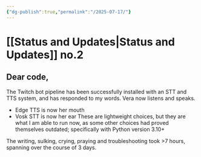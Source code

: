 ```yaml
---
{"dg-publish":true,"permalink":"/2025-07-17/"}
---
```


# [[Status and Updates\|Status and Updates]] no.2

## Dear code,
The Twitch bot pipeline has been successfully installed with an STT and TTS system, and has responded to my words.
Vera now listens and speaks.
- Edge TTS is now her mouth
- Vosk STT is now her ear
These are lightweight choices, but they are what I am able to run now, as some other choices had proved themselves outdated; specifically with Python version 3.10+

The writing, sulking, crying, praying and troubleshooting took >7 hours, spanning over the course of 3 days.